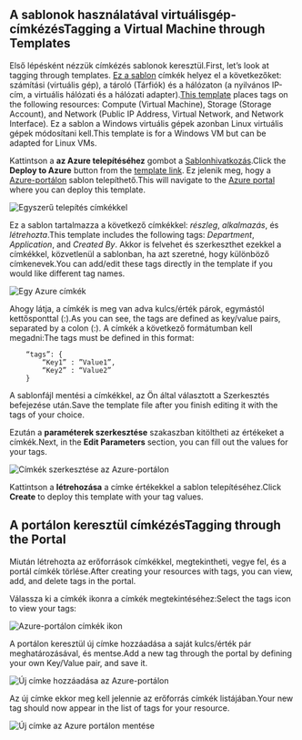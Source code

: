 


## <a name="tagging-a-virtual-machine-through-templates"></a><span data-ttu-id="0849f-101">A sablonok használatával virtuálisgép-címkézés</span><span class="sxs-lookup"><span data-stu-id="0849f-101">Tagging a Virtual Machine through Templates</span></span>
<span data-ttu-id="0849f-102">Első lépésként nézzük címkézés sablonok keresztül.</span><span class="sxs-lookup"><span data-stu-id="0849f-102">First, let’s look at tagging through templates.</span></span> <span data-ttu-id="0849f-103">[Ez a sablon](https://github.com/Azure/azure-quickstart-templates/tree/master/101-vm-tags) címkék helyez el a következőket: számítási (virtuális gép), a tároló (Tárfiók) és a hálózaton (a nyilvános IP-cím, a virtuális hálózati és a hálózati adapter).</span><span class="sxs-lookup"><span data-stu-id="0849f-103">[This template](https://github.com/Azure/azure-quickstart-templates/tree/master/101-vm-tags) places tags on the following resources: Compute (Virtual Machine), Storage (Storage Account), and Network (Public IP Address, Virtual Network, and Network Interface).</span></span> <span data-ttu-id="0849f-104">Ez a sablon a Windows virtuális gépek azonban Linux virtuális gépek módosítani kell.</span><span class="sxs-lookup"><span data-stu-id="0849f-104">This template is for a Windows VM but can be adapted for Linux VMs.</span></span>

<span data-ttu-id="0849f-105">Kattintson a **az Azure telepítéséhez** gombot a [Sablonhivatkozás](https://github.com/Azure/azure-quickstart-templates/tree/master/101-vm-tags).</span><span class="sxs-lookup"><span data-stu-id="0849f-105">Click the **Deploy to Azure** button from the [template link](https://github.com/Azure/azure-quickstart-templates/tree/master/101-vm-tags).</span></span> <span data-ttu-id="0849f-106">Ez jelenik meg, hogy a [Azure-portálon](https://portal.azure.com/) sablon telepíthető.</span><span class="sxs-lookup"><span data-stu-id="0849f-106">This will navigate to the [Azure portal](https://portal.azure.com/) where you can deploy this template.</span></span>

![Egyszerű telepítés címkékkel](./media/virtual-machines-common-tag/deploy-to-azure-tags.png)

<span data-ttu-id="0849f-108">Ez a sablon tartalmazza a következő címkékkel: *részleg*, *alkalmazás*, és *létrehozta*.</span><span class="sxs-lookup"><span data-stu-id="0849f-108">This template includes the following tags: *Department*, *Application*, and *Created By*.</span></span> <span data-ttu-id="0849f-109">Akkor is felvehet és szerkeszthet ezekkel a címkékkel, közvetlenül a sablonban, ha azt szeretné, hogy különböző címkenevek.</span><span class="sxs-lookup"><span data-stu-id="0849f-109">You can add/edit these tags directly in the template if you would like different tag names.</span></span>

![Egy Azure címkék](./media/virtual-machines-common-tag/azure-tags-in-a-template.png)

<span data-ttu-id="0849f-111">Ahogy látja, a címkék is meg van adva kulcs/érték párok, egymástól kettősponttal (:).</span><span class="sxs-lookup"><span data-stu-id="0849f-111">As you can see, the tags are defined as key/value pairs, separated by a colon (:).</span></span> <span data-ttu-id="0849f-112">A címkék a következő formátumban kell megadni:</span><span class="sxs-lookup"><span data-stu-id="0849f-112">The tags must be defined in this format:</span></span>

        “tags”: {
            “Key1” : ”Value1”,
            “Key2” : “Value2”
        }

<span data-ttu-id="0849f-113">A sablonfájl mentési a címkékkel, az Ön által választott a Szerkesztés befejezése után.</span><span class="sxs-lookup"><span data-stu-id="0849f-113">Save the template file after you finish editing it with the tags of your choice.</span></span>

<span data-ttu-id="0849f-114">Ezután a **paraméterek szerkesztése** szakaszban kitöltheti az értékeket a címkék.</span><span class="sxs-lookup"><span data-stu-id="0849f-114">Next, in the **Edit Parameters** section, you can fill out the values for your tags.</span></span>

![Címkék szerkesztése az Azure-portálon](./media/virtual-machines-common-tag/edit-tags-in-azure-portal.png)

<span data-ttu-id="0849f-116">Kattintson a **létrehozása** a címke értékekkel a sablon telepítéséhez.</span><span class="sxs-lookup"><span data-stu-id="0849f-116">Click **Create** to deploy this template with your tag values.</span></span>

## <a name="tagging-through-the-portal"></a><span data-ttu-id="0849f-117">A portálon keresztül címkézés</span><span class="sxs-lookup"><span data-stu-id="0849f-117">Tagging through the Portal</span></span>
<span data-ttu-id="0849f-118">Miután létrehozta az erőforrások címkékkel, megtekintheti, vegye fel, és a portál címkék törlése.</span><span class="sxs-lookup"><span data-stu-id="0849f-118">After creating your resources with tags, you can view, add, and delete tags in the portal.</span></span>

<span data-ttu-id="0849f-119">Válassza ki a címkék ikonra a címkék megtekintéséhez:</span><span class="sxs-lookup"><span data-stu-id="0849f-119">Select the tags icon to view your tags:</span></span>

![Azure-portálon címkék ikon](./media/virtual-machines-common-tag/azure-portal-tags-icon.png)

<span data-ttu-id="0849f-121">A portálon keresztül új címke hozzáadása a saját kulcs/érték pár meghatározásával, és mentse.</span><span class="sxs-lookup"><span data-stu-id="0849f-121">Add a new tag through the portal by defining your own Key/Value pair, and save it.</span></span>

![Új címke hozzáadása az Azure-portálon](./media/virtual-machines-common-tag/azure-portal-add-new-tag.png)

<span data-ttu-id="0849f-123">Az új címke ekkor meg kell jelennie az erőforrás címkék listájában.</span><span class="sxs-lookup"><span data-stu-id="0849f-123">Your new tag should now appear in the list of tags for your resource.</span></span>

![Új címke az Azure portálon mentése](./media/virtual-machines-common-tag/azure-portal-saved-new-tag.png)

